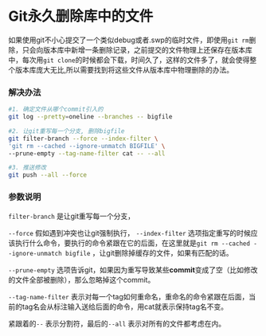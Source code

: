 # Git永久删除库中的文件


如果使用git不小心提交了一个类似debug或者.swp的临时文件，即使用`git rm`删除，只会向版本库中新增一条删除记录，之前提交的文件物理上还保存在版本库中，每次用`git clone`的时候都会下载，时间久了，这样的文件多了，就会使得整个版本库庞大无比,所以需要找到将这些文件从版本库中物理删除的办法。
<!--more-->
### 解决办法

```bash
#1. 确定文件从哪个commit引入的
git log --pretty=oneline --branches -- bigfile

#2. 让git重写每一个分支, 删除bigfile
git filter-branch --force --index-filter \
'git rm --cached --ignore-unmatch BIGFILE' \
--prune-empty --tag-name-filter cat -- --all

#3. 推送修改
git push --all --force
```

### 参数说明

`filter-branch` 是让git重写每一个分支，

`--force` 假如遇到冲突也让git强制执行， `--index-filter` 选项指定重写的时候应该执行什么命令，要执行的命令紧跟在它的后面，在这里就是`git rm --cached --ignore-unmatch bigfile` ，让git删除掉缓存的文件，如果有匹配的话。

`--prune-empty` 选项告诉git，如果因为重写导致某些**commit**变成了空（比如修改的文件全部被删除），那么忽略掉这个commit。

`--tag-name-filter` 表示对每一个tag如何重命名，重命名的命令紧跟在后面，当前的tag名会从标注输入送给后面的命令，用cat就表示保持tag名不变。

紧跟着的`--` 表示分割符，最后的`--all` 表示对所有的文件都考虑在内。

